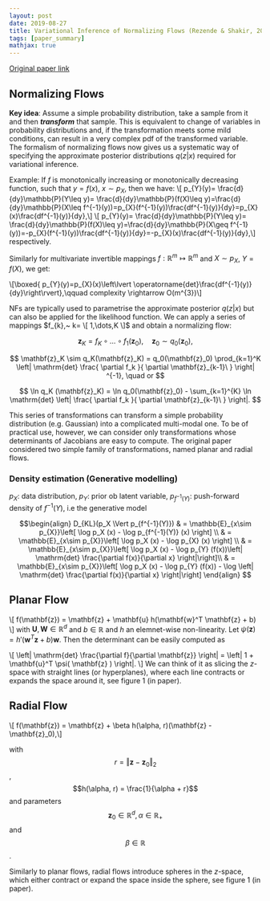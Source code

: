 ```yaml
---
layout: post
date: 2019-08-27
title: Variational Inference of Normalizing Flows (Rezende & Shakir, 2015)
tags: [paper_summary]
mathjax: true
---
```



[Original paper link](http://proceedings.mlr.press/v37/rezende15.pdf)

## Normalizing Flows

**Key idea**: Assume a simple probability distribution, take a sample from it and then ___transform___ that sample. This is equivalent to change of variables in probability distributions and, if the transformation meets some mild conditions, can result in a very complex pdf of the transformed variable. The formalism of normalizing flows now gives us a systematic way of specifying the approximate posterior distributions $q(z\vert x)$ required for variational inference.

Example: If $f$ is monotonically increasing or monotonically decreasing function, such that $y = f(x)$, $x \sim p_{X}$, then we have:
\\[ p_{Y}(y)= \frac{d}{dy}\mathbb{P}(Y\leq y)= \frac{d}{dy}\mathbb{P}(f(X)\leq y)=\frac{d}{dy}\mathbb{P}(X\leq f^{-1}(y))=p_{X}(f^{-1}(y))\frac{df^{-1}(y)}{dy}=p_{X}(x)\frac{df^{-1}(y)}{dy},\\]
\\[ p_{Y}(y)= \frac{d}{dy}\mathbb{P}(Y\leq y)= \frac{d}{dy}\mathbb{P}(f(X)\leq y)=\frac{d}{dy}\mathbb{P}(X\geq f^{-1}(y))=-p_{X}(f^{-1}(y))\frac{df^{-1}(y)}{dy}=-p_{X}(x)\frac{df^{-1}(y)}{dy},\\]
respectively.

Similarly for multivariate invertible mappings $f:\mathbb{R}^{m}\mapsto \mathbb{R}^{m}$ and $X\sim p_{X}$, $Y=f(X)$, we get:

\\[\boxed{ p_{Y}(y)=p_{X}(x)\left\lvert \operatorname{det}\frac{df^{-1}(y)}{dy}\right\rvert},\qquad complexity \rightarrow O(m^{3})\\]

NFs are typically used to parametrise the approximate posterior $q(z\vert x)$ but can also be applied for the likelihood function. We can apply a series of mappings  $f_{k},~ k= \[ 1,\dots,K \]$ and obtain a normalizing flow:

$$ \mathbf{z}_K = f_K \circ \dots \circ f_1 (\mathbf{z}_0), \quad \mathbf{z}_0 \sim q_0(\mathbf{z}_0), $$  

$$ \mathbf{z}_K \sim q_K(\mathbf{z}_K) = q_0(\mathbf{z}_0) \prod_{k=1}^K
  \left|
    \mathrm{det} \frac{
      \partial f_k
    }{
      \partial \mathbf{z}_{k-1}\
    }
  \right| ^{-1}, \quad or $$

  $$ \ln q_K (\mathbf{z}_K) = \ln q_0(\mathbf{z}_0) - \sum_{k=1}^{K} \ln \mathrm{det} \left|
     \frac{
      \partial f_k
    }{
      \partial \mathbf{z}_{k-1}\
    }
  \right|. $$ 

This series of transformations can transform a simple probability distribution (e.g. Gaussian) into a complicated multi-modal one. To be of practical use, however, we can consider only transformations whose determinants of Jacobians are easy to compute. The original paper considered two simple family of transformations, named planar and radial flows.

### Density estimation (Generative modelling)
$p_X:$ data distribution, $p_Y:$ prior ob latent variable, $p_{f^{-1}(Y)}:$ push-forward density of $f^{-1}(Y)$, i.e the generative model

$$\begin{align}
 D_{KL}(p_X \Vert p_{f^{-1}(Y)}) & = \mathbb{E}_{x\sim p_{X}}\left[ \log p_X (x) - \log p_{f^{-1}(Y)} (x) \right] \\ 
                                & = \mathbb{E}_{x\sim p_{X}}\left[ \log p_X (x) - \log p_{X} (x) \right] \\
                                & = \mathbb{E}_{x\sim p_{X}}\left[ \log p_X (x) - \log p_{Y} (f(x))\left| \mathrm{det} \frac{\partial f(x)}{\partial x} \right|\right]\\
                                & = \mathbb{E}_{x\sim p_{X}}\left[ \log p_X (x) - \log p_{Y} (f(x)) - \log \left| \mathrm{det} \frac{\partial f(x)}{\partial x} \right|\right]
\end{align} $$


## Planar Flow
\\[ f(\mathbf{z}) = \mathbf{z} + \mathbf{u} h(\mathbf{w}^T \mathbf{z} + b) \\]
with $\mathbf{U}, \mathbf{W}\in \mathbb{R}^{d}$ and $b\in \mathbb{R}$ and $h$ an elemnet-wise non-linearity. Let $\psi (\mathbf{z}) = h' (\mathbf{w}^T \mathbf{z} + b) \mathbf{w}$. Then the determinant can be easily computed as

\\[ \left| \mathrm{det} \frac{\partial f}{\partial \mathbf{z}} \right| =
  \left| 1 + \mathbf{u}^T \psi( \mathbf{z} ) \right|.  \\]
We can think of it as slicing the $z$-space with straight lines (or hyperplanes), where each line contracts or expands the space around it, see figure 1 (in paper).

## Radial Flow
\\[  f(\mathbf{z}) = \mathbf{z} + \beta h(\alpha, r)(\mathbf{z} - \mathbf{z}_0),\\]

with $$r = \Vert\mathbf{z} - \mathbf{z}_0 \Vert_2 $$, $$h(\alpha, r) = \frac{1}{\alpha + r}$$ and parameters $$\mathbf{z}_0 \in \mathbb{R}^d, \alpha \in \mathbb{R}_+$$ and $$\beta \in \mathbb{R}$$.

Similarly to planar flows, radial flows introduce spheres in the $z$-space, which either contract or expand the space inside the sphere, see figure 1 (in paper).
